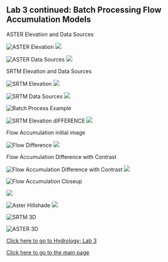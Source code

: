 ## Lab 3 continued: Batch Processing Flow Accumulation Models

ASTER Elevation and Data Sources

![ASTER Elevation](ASTER_EL_UTM.png)
![](ASTER_EL_UTM_legend.png)

![ASTER Data Sources](ASTER_NUM_UTM.png)
![](ASTER_NUM_UTM_legend.png)

SRTM Elevation and Data Sources

![SRTM Elevation](STRM_EL_UTM.png)
![](STRM_EL_UTM_legend.png)

![SRTM Data Sources](STRM_NUM_UTM.png)
![](STRM_NUM_UTM_legend.png)

![Batch Process Example](batch_example.PNG)

![SRTM Elevation dIFFERENCE](Elevation_difference.png)
![](Elevation_difference_legend.png)

Flow Accumulation initial image

![Flow Difference](FA_difference.png)
![](FA_difference_legend.png)

Flow Accumulation Difference with Contrast

![Flow Accumulation Difference with Contrast](FA_diff_contrast.png)
![](FA_diff_contrast_legend.png)

![Flow Accumulation Closeup](dif_closeup.PNG)

![](SRTM_hillshade_legend.png)

![Aster Hillshade](ASTER_hillshade.png)
![](ASTER_hillshade_legend.png)

![SRTM 3D](SRTM_3D.PNG)

![ASTER 3D](SRTM_3D.PNG)

[Click here to go to Hydrology; Lab 3](saga.md)

[Click here to go to the main page](index.md)
